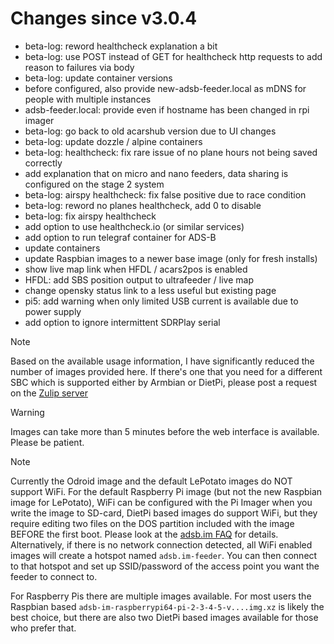 Changes since v3.0.4
=======
- beta-log: reword healthcheck explanation a bit
- beta-log: use POST instead of GET for healthcheck http requests to add reason to failures via body
- beta-log: update container versions
- before configured, also provide new-adsb-feeder.local as mDNS for people with multiple instances
- adsb-feeder.local: provide even if hostname has been changed in rpi imager
- beta-log: go back to old acarshub version due to UI changes
- beta-log: update dozzle / alpine containers
- beta-log: healthcheck: fix rare issue of no plane hours not being saved correctly
- add explanation that on micro and nano feeders, data sharing is configured on the stage 2 system
- beta-log: airspy healthcheck: fix false positive due to race condition
- beta-log: reword no planes healthcheck, add 0 to disable
- beta-log: fix airspy healthcheck
- add option to use healthcheck.io (or similar services)
- add option to run telegraf container for ADS-B
- update containers
- update Raspbian images to a newer base image (only for fresh installs)
- show live map link when HFDL / acars2pos is enabled
- HFDL: add SBS position output to ultrafeeder / live map
- change opensky status link to a less useful but existing page
- pi5: add warning when only limited USB current is available due to power supply
- add option to ignore intermittent SDRPlay serial


> [!NOTE]
> Based on the available usage information, I have significantly reduced the number of images provided here. If there's one that you need for a different SBC which is supported either by Armbian or DietPi, please post a request on the [Zulip server](https://adsblol.zulipchat.com/#narrow/stream/391168-adsb-feeder-image)

> [!WARNING]
> Images can take more than 5 minutes before the web interface is available. Please be patient.

> [!NOTE]
> Currently the Odroid image and the default LePotato images do NOT support WiFi. For the default Raspberry Pi image (but not the new Raspbian image for LePotato), WiFi can be configured with the Pi Imager when you write the image to SD-card, DietPi based images do support WiFi, but they require editing two files on the DOS partition included with the image BEFORE the first boot. Please look at the [adsb.im FAQ](https://adsb.im/faq) for details.
> Alternatively, if there is no network connection detected, all WiFi enabled images will create a hotspot named `adsb.im-feeder`. You can then connect to that hotspot and set up SSID/password of the access point you want the feeder to connect to.

For Raspberry Pis there are multiple images available. For most users the Raspbian based `adsb-im-raspberrypi64-pi-2-3-4-5-v....img.xz` is likely the best choice, but there are also two DietPi based images available for those who prefer that.



